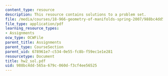```yaml
---
content_type: resource
description: This resource contains solutions to a problem set.
file: /media/courses/18-966-geometry-of-manifolds-spring-2007/988bc4dd565a679c060df3cf4ee56525_hw2_sol.pdf
file_type: application/pdf
learning_resource_types:
- Assignments
ocw_type: OCWFile
parent_title: Assignments
parent_type: CourseSection
parent_uid: 678961e7-c534-0e55-fc8b-f59ec1e1e281
resourcetype: Document
title: hw2_sol.pdf
uid: 988bc4dd-565a-679c-060d-f3cf4ee56525
---
```

